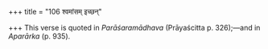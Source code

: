 +++
title = "106 श्वमांसम् इच्छन्"

+++
This verse is quoted in *Parāśaramādhava* (Prāyaścitta p. 326);—and in
*Aparārka* (p. 935).


